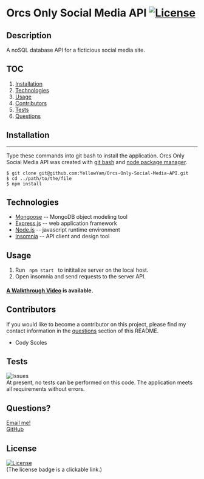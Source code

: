 # Orcs Only Social Media API [![License](https://img.shields.io/badge/License-MIT-yellow.svg)](https://opensource.org/licenses/MIT)
  
## Description
A noSQL database API for a ficticious social media site.

## TOC
  1. [Installation](#installation)  
  2. [Technologies](#technologies) 
  3. [Usage](#usage)                 
  4. [Contributors](#contributors)
  5. [Tests](#tests)
  6. [Questions](#questions)

## Installation
  ***
  Type these commands into git bash to install the application. Orcs Only Social Media API was created with
  [git bash](https://git-scm.com/) and [node package manager](https://nodejs.org/en/).

  ```
  $ git clone git@github.com:YellowYam/Orcs-Only-Social-Media-API.git
  $ cd ../path/to/the/file
  $ npm install
  ``` 
## Technologies
* [Mongoose](https://www.npmjs.com/package/mongoose) -- MongoDB object modeling tool
* [Express.js](https://www.npmjs.com/package/express) -- web application framework
* [Node.js](https://nodejs.dev) -- javascript runtime environment
* [Insomnia](https://insomnia.rest/) -- API client and design tool

## Usage
1. Run <code> npm start </code> to inititalize server on the local host.
2. Open insomnia and send requests to the server API.

#### [A Walkthrough Video](https://google.com) is available.

## Contributors
  If you would like to become a contributor on this project, please find my contact information in the [questions](#questions)
  section of this README.

  * Cody Scoles

## Tests
  ![Issues](https://img.shields.io/github/issues/YellowYam/Orcs-Only-Social-Media-API?style=plastic)<br>
  At present, no tests can be performed on this code. The application meets all requirements without errors.

## Questions?
  <a href = "mailto:cody.scoles@gmail.com"> Email me! </a> <br>
  <a href = "https://www.github.com/YellowYam"> GitHub </a>

## License 

  [![License](https://img.shields.io/badge/License-MIT-yellow.svg)](https://opensource.org/licenses/MIT)<br>
  (The license badge is a clickable link.)

